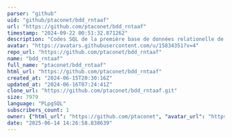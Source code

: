 ```yaml
---
parser: "github"
uid: "github/ptaconet/bdd_rntaaf"
url: "https://github.com/ptaconet/bdd_rntaaf"
timestamp: "2024-09-22 00:51:32.871262"
description: "Codes SQL de la première base de données relationelle de la Réserve Naturelle Nationale des Terres australes françaises"
avatar: "https://avatars.githubusercontent.com/u/15834351?v=4"
repo_url: "https://github.com/ptaconet/bdd_rntaaf"
name: "bdd_rntaaf"
full_name: "ptaconet/bdd_rntaaf"
html_url: "https://github.com/ptaconet/bdd_rntaaf"
created_at: "2024-06-15T20:30:16Z"
updated_at: "2024-06-16T07:24:41Z"
clone_url: "https://github.com/ptaconet/bdd_rntaaf.git"
size: 7979
language: "PLpgSQL"
subscribers_count: 1
owner: {"html_url": "https://github.com/ptaconet", "avatar_url": "https://avatars.githubusercontent.com/u/15834351?v=4", "login": "ptaconet", "type": "User"}
date: "2025-06-14 14:26:58.838639"
---
```

